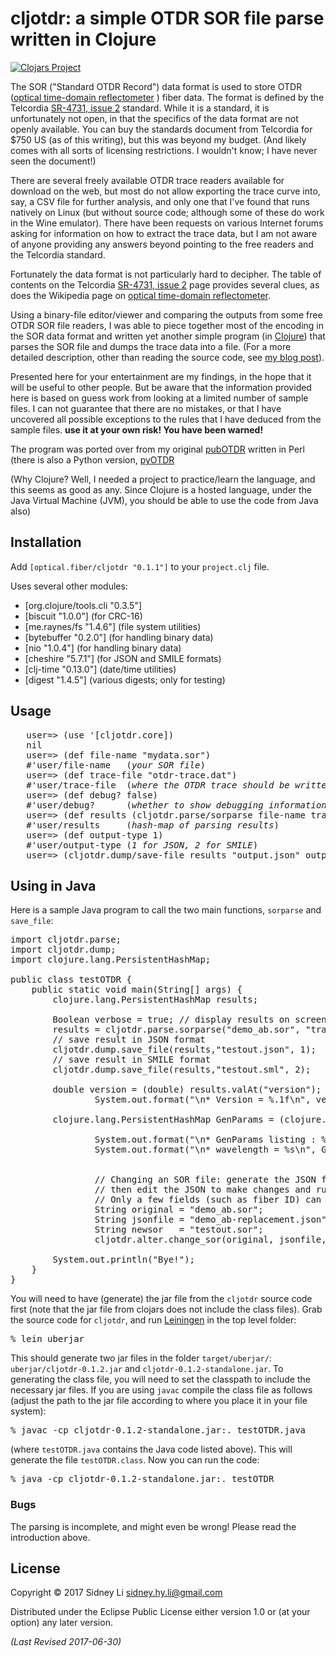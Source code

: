
# cljotdr: a simple OTDR SOR file parse written in Clojure

[![Clojars Project](https://img.shields.io/clojars/v/optical.fiber/cljotdr.svg)](https://clojars.org/optical.fiber/cljotdr)

The SOR ("Standard OTDR Record") data format is used to store OTDR
([optical time-domain
reflectometer](http://https://en.wikipedia.org/wiki/Optical_time-domain_reflectometer)
) fiber data.  The format is defined by the Telcordia [SR-4731, issue
2](http://telecom-info.telcordia.com/site-cgi/ido/docs.cgi?ID=SEARCH&DOCUMENT=SR-4731&)
standard.  While it is a standard, it is unfortunately not open, in
that the specifics of the data format are not openly available.  You
can buy the standards document from Telcordia for $750 US (as of this
writing), but this was beyond my budget. (And likely comes with
all sorts of licensing restrictions. I wouldn't know; I have never
seen the document!)


There are several freely available OTDR trace readers available for
download on the web, but most do not allow exporting the trace curve
into, say, a CSV file for further analysis, and only one that I've
found that runs natively on Linux (but without source code; although
some of these do work in the Wine emulator).  There have been requests
on various Internet forums asking for information on how to extract
the trace data, but I am not aware of anyone providing any answers
beyond pointing to the free readers and the Telcordia standard.


Fortunately the data format is not particularly hard to decipher.  The
table of contents on the Telcordia [SR-4731, issue
2](http://telecom-info.telcordia.com/site-cgi/ido/docs.cgi?ID=SEARCH&DOCUMENT=SR-4731&)
page provides several clues, as does the Wikipedia page on [optical
time-domain
reflectometer](http://https://en.wikipedia.org/wiki/Optical_time-domain_reflectometer).


Using a binary-file editor/viewer and comparing the outputs from some
free OTDR SOR file readers, I was able to piece together most of the
encoding in the SOR data format and written yet another simple program
(in [Clojure](https://clojure.org)) that parses the SOR file and dumps the trace data into a
file.  (For a more detailed description, other than reading the source
code, see [my blog
post](http://morethanfootnotes.blogspot.com/2015/07/the-otdr-optical-time-domain.html?view=sidebar)).

Presented here for your entertainment are my findings, in the hope
that it will be useful to other people.  But be aware that the
information provided here is based on guess work from looking at a
limited number of sample files.  I can not guarantee that there are no
mistakes, or that I have uncovered all possible exceptions to the
rules that I have deduced from the sample files.  **use it at your own
risk! You have been warned!**

The program was ported over from my original [pubOTDR](https://github.com/sid5432/pubOTDR)
written in Perl (there is also a Python version, [pyOTDR](https://github.com/sid5432/pyOTDR)

(Why Clojure?  Well, I needed a project to practice/learn the language, and
this seems as good as any.  Since Clojure is a hosted language, under the Java Virtual Machine (JVM),
you should be able to use the code from Java also)


## Installation

Add <code>[optical.fiber/cljotdr "0.1.1"]</code> to your <code>project.clj</code> file.

Uses several other modules:

* [org.clojure/tools.cli "0.3.5"]
* [biscuit "1.0.0"] (for CRC-16)
* [me.raynes/fs "1.4.6"] (file system utilities)
* [bytebuffer "0.2.0"] (for handling binary data)
* [nio "1.0.4"] (for handling binary data)
* [cheshire "5.7.1"] (for JSON and SMILE formats)
* [clj-time "0.13.0"] (date/time utilities)
* [digest "1.4.5"] (various digests; only for testing)

## Usage
<pre>
   user=> (use '[cljotdr.core])
   nil
   user=> (def file-name "mydata.sor")
   #'user/file-name   (<i>your SOR file</i>)
   user=> (def trace-file "otdr-trace.dat")
   #'user/trace-file  (<i>where the OTDR trace should be written to; use nil to avoid writing to file</i>)
   user=> (def debug? false)
   #'user/debug?      (<i>whether to show debugging information on screen</i>)
   user=> (def results (cljotdr.parse/sorparse file-name trace-file debug?))
   #'user/results     (<i>hash-map of parsing results</i>)
   user=> (def output-type 1)
   #'user/output-type (<i>1 for JSON, 2 for SMILE</i>)
   user=> (cljotdr.dump/save-file results "output.json" output-type) 
</pre>

## Using in Java

Here is a sample Java program to call the two main functions, <code>sorparse</code> and
<code>save_file</code>:

<pre>
import cljotdr.parse;
import cljotdr.dump;
import clojure.lang.PersistentHashMap;

public class testOTDR {
	public static void main(String[] args) {
		clojure.lang.PersistentHashMap results;
		
		Boolean verbose = true; // display results on screen
		results = cljotdr.parse.sorparse("demo_ab.sor", "trace.dat", verbose);
		// save result in JSON format
		cljotdr.dump.save_file(results,"testout.json", 1);
		// save result in SMILE format
		cljotdr.dump.save_file(results,"testout.sml", 2);
		
		double version = (double) results.valAt("version");
                System.out.format("\n* Version = %.1f\n", version);
		
		clojure.lang.PersistentHashMap GenParams = (clojure.lang.PersistentHashMap) results.valAt("GenParams");

                System.out.format("\n* GenParams listing : %s\n", GenParams);
                System.out.format("\n* wavelength = %s\n", GenParams.valAt("wavelength"));


                // Changing an SOR file: generate the JSON file from parsing the original SOR file
                // then edit the JSON to make changes and run the change_sor() function.
                // Only a few fields (such as fiber ID) can be changed; most are ignored.
                String original = "demo_ab.sor";
                String jsonfile = "demo_ab-replacement.json";
                String newsor   = "testout.sor";
                cljotdr.alter.change_sor(original, jsonfile, newsor);

		System.out.println("Bye!");
	}
}
</pre>

You will need to have (generate) the jar file from the <code>cljotdr</code> source code first (note that the jar file from clojars does not include the class files).  Grab the source code for <code>cljotdr</code>, and run [Leiningen](https://leiningen.org) in the top level folder:

<pre>
% lein uberjar
</pre>

This should generate two jar files in the folder <code>target/uberjar/</code>: <code>uberjar/cljotdr-0.1.2.jar</code> and 
<code>cljotdr-0.1.2-standalone.jar</code>.  To generating the class file, you will need to set the classpath to include the necessary jar files.  If you are using <code>javac</code> compile the class file as follows (adjust the path to the jar file according to where you place it in your file system):

<pre>
% javac -cp cljotdr-0.1.2-standalone.jar:. testOTDR.java
</pre>

(where <code>testOTDR.java</code> contains the Java code listed above).  This will generate the file <code>testOTDR.class</code>.  Now you can run the code:

<pre>
% java -cp cljotdr-0.1.2-standalone.jar:. testOTDR
</pre>


### Bugs
    
The parsing is incomplete, and might even be wrong! Please read the introduction above.

## License

Copyright © 2017 Sidney Li <sidney.hy.li@gmail.com>

Distributed under the Eclipse Public License either version 1.0 or (at
your option) any later version.

<i>(Last Revised 2017-06-30)</i>
